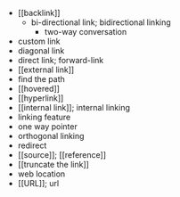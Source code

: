 - [[backlink]]
    - bi-directional link; bidirectional linking
        - two-way conversation
- custom link
- diagonal link
- direct link; forward-link
- [[external link]]
- find the path
- [[hovered]]
- [[hyperlink]]
- [[internal link]]; internal linking
- linking feature
- one way pointer
- orthogonal linking
- redirect
- [[source]]; [[reference]]
- [[truncate the link]]
- web location
- [[URL]]; url
